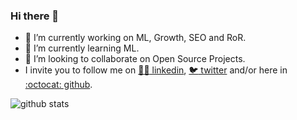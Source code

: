 ### Hi there 👋

<!--
**apradillap/apradillap** is a ✨ _special_ ✨ repository because its `README.md` (this file) appears on your GitHub profile.

Here are some ideas to get you started:

- 🔭 I’m currently working on ...
- 🌱 I’m currently learning ...
- 👯 I’m looking to collaborate on ...
- 🤔 I’m looking for help with ...
- 💬 Ask me about ...
- 📫 How to reach me: ...
- 😄 Pronouns: ...
- ⚡ Fun fact: ...
-->

- 🔭 I’m currently working on ML, Growth, SEO and RoR.
- 🌱 I’m currently learning ML.
- 👯 I’m looking to collaborate on Open Source Projects.
- I invite you to follow me on [:man_technologist: linkedin][linkedin], [:bird: twitter][twitter] and/or here in [:octocat: github][github].

![github stats]

[linkedin]: https://www.linkedin.com/in/adrianpradilla/
[twitter]: https://twitter.com/apradillap
[github]: https://github.com/apradillap
[github stats]: https://github-readme-stats.vercel.app/api?username=apradillap&theme=vue&show_icons=true&count_private=true&hide_title=true
